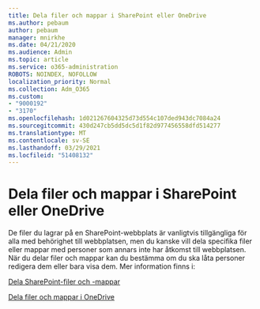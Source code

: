 ```yaml
---
title: Dela filer och mappar i SharePoint eller OneDrive
ms.author: pebaum
author: pebaum
manager: mnirkhe
ms.date: 04/21/2020
ms.audience: Admin
ms.topic: article
ms.service: o365-administration
ROBOTS: NOINDEX, NOFOLLOW
localization_priority: Normal
ms.collection: Adm_O365
ms.custom:
- "9000192"
- "3170"
ms.openlocfilehash: 1d021267604325d73d554c107ded943dc7084a24
ms.sourcegitcommit: 430d247cb5dd5dc5d1f82d977456558dfd514277
ms.translationtype: MT
ms.contentlocale: sv-SE
ms.lasthandoff: 03/29/2021
ms.locfileid: "51408132"
---
```

# <a name="how-to-share-sharepoint-or-onedrive-files-or-folders"></a>Dela filer och mappar i SharePoint eller OneDrive

De filer du lagrar på en SharePoint-webbplats är vanligtvis tillgängliga för alla med behörighet till webbplatsen, men du kanske vill dela specifika filer eller mappar med personer som annars inte har åtkomst till webbplatsen. När du delar filer och mappar kan du bestämma om du ska låta personer redigera dem eller bara visa dem. Mer information finns i:

[Dela SharePoint-filer och -mappar](https://support.office.com/article/1fe37332-0f9a-4719-970e-d2578da4941c)

[Dela filer och mappar i OneDrive](https://support.microsoft.com/office/share-onedrive-files-and-folders-9fcc2f7d-de0c-4cec-93b0-a82024800c07?ui=en-US&rs=en-US&ad=US&storagetype=stage)